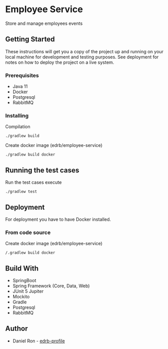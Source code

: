 # Employee Service

Store and manage employees events

## Getting Started

These instructions will get you a copy of the project up and running on your local machine for development and testing purposes. See deployment for notes on how to deploy the project on a live system.

### Prerequisites

- Java 11
- Docker
- Postgresql
- RabbitMQ

### Installing

Compilation

```
./gradlew build
```

Create docker image (edrb/employee-service)

```
./gradlew build docker
```

## Running the test cases

Run the test cases execute

```
./gradlew test
```

## Deployment

For deployment you have to have Docker installed.

### From code source

Create docker image (edrb/employee-service)

```
/.gradlew build docker
```

## Build With

- SpringBoot
- Spring Framework (Core, Data, Web)
- JUnit 5 Jupiter
- Mockito
- Gradle
- Postgresql
- RabbitMQ

## Author

- Daniel Ron - [edrb-profile](https://edrb.github.io)
